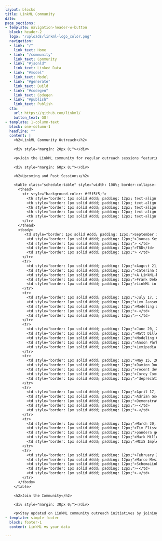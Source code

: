 ```yaml
---
layout: blocks
title: LinkML Community
date: 
page_sections:
- template: navigation-header-w-button
  block: header-2
  logo: "/uploads/linkml-logo_color.png"
  navigation:
  - link: "/"
    link_text: Home
  - link: "/community"
    link_text: Community
  - link: "#jsonld"
    link_text: Linked Data
  - link: "#model"
    link_text: Model
  - link: "#generate"
    link_text: Build
  - link: "#codegen"
    link_text: Codegen
  - link: "#publish"
    link_text: Publish
  cta:
    url: https://github.com/linkml/
    button_text: GO!
- template: 1-column-text
  block: one-column-1
  headline: ""
  content: |
    <h2>LinkML Community Outreach</h2>
    
    <div style="margin: 20px 0;"></div>
    
    <p>Join the LinkML community for regular outreach sessions featuring presentations on LinkML applications, best practices, and community projects.</p>
    
    <div style="margin: 60px 0;"></div>
    
    <h2>Upcoming and Past Sessions</h2>

    <table class="schedule-table" style="width: 100%; border-collapse: collapse; margin: 40px 0;">
      <thead>
        <tr style="background-color: #f5f5f5;">
          <th style="border: 1px solid #ddd; padding: 12px; text-align: center;">Date</th>
          <th style="border: 1px solid #ddd; padding: 12px; text-align: center;">Presenter 1</th>
          <th style="border: 1px solid #ddd; padding: 12px; text-align: center;">Topic 1</th>
          <th style="border: 1px solid #ddd; padding: 12px; text-align: center; min-width: 120px;">Presenter 2</th>
          <th style="border: 1px solid #ddd; padding: 12px; text-align: center;">Topic 2</th>
        </tr>
      </thead>
      <tbody>
         <td style="border: 1px solid #ddd; padding: 12px;">September 18, 2025</td>
          <td style="border: 1px solid #ddd; padding: 12px;">Joonas Kesäniemi</td>
          <td style="border: 1px solid #ddd; padding: 12px;"> </td>
          <td style="border: 1px solid #ddd; padding: 12px;">TBD</td>
          <td style="border: 1px solid #ddd; padding: 12px;"> </td>
        </tr>
        <tr>
          <td style="border: 1px solid #ddd; padding: 12px;">August 21, 2025</td>
          <td style="border: 1px solid #ddd; padding: 12px;">Caterina Strambio De Castillia</td>
          <td style="border: 1px solid #ddd; padding: 12px;">A LinkML-based metadata framework for the Open Microscopy Metadata model to enable easy extension, data exchange with instrument manufacturers, and integration with related models.</td>
          <td style="border: 1px solid #ddd; padding: 12px;">Frank Dekervel</td>
          <td style="border: 1px solid #ddd; padding: 12px;">LinkML in Rust</td>
        </tr>
        <tr>
          <td style="border: 1px solid #ddd; padding: 12px;">July 17, 2025</td>
          <td style="border: 1px solid #ddd; padding: 12px;">Lex Jansen</td>
          <td style="border: 1px solid #ddd; padding: 12px;">Modeling at CDISC with LinkML</td>
          <td style="border: 1px solid #ddd; padding: 12px;">-</td>
          <td style="border: 1px solid #ddd; padding: 12px;">-</td>
        </tr>
        <tr>
          <td style="border: 1px solid #ddd; padding: 12px;">June 20, 2025</td>
          <td style="border: 1px solid #ddd; padding: 12px;">Matt Diller</td>
          <td style="border: 1px solid #ddd; padding: 12px;">Modeling CDEs with LinkML</td>
          <td style="border: 1px solid #ddd; padding: 12px;">Anson Parker</td>
          <td style="border: 1px solid #ddd; padding: 12px;">Lexipedia + Merging legal ontologies</td>
        </tr>
        <tr>
          <td style="border: 1px solid #ddd; padding: 12px;">May 15, 2025</td>
          <td style="border: 1px solid #ddd; padding: 12px;">Damion Dooley</td>
          <td style="border: 1px solid #ddd; padding: 12px;">recent developments in DataHarmonizer</td>
          <td style="border: 1px solid #ddd; padding: 12px;">Corey Cox</td>
          <td style="border: 1px solid #ddd; padding: 12px;">"deprecation protocol" and best practices for feature deprecation in LinkML</td>
        </tr>
        <tr>
          <td style="border: 1px solid #ddd; padding: 12px;">April 17, 2025</td>
          <td style="border: 1px solid #ddd; padding: 12px;">Adrian Gschwend</td>
          <td style="border: 1px solid #ddd; padding: 12px;">Demonstrating LinkML output of a new DSL data modeling specification</td>
          <td style="border: 1px solid #ddd; padding: 12px;">-</td>
          <td style="border: 1px solid #ddd; padding: 12px;">-</td>
        </tr>
        <tr>
          <td style="border: 1px solid #ddd; padding: 12px;">March 20, 2025</td>
          <td style="border: 1px solid #ddd; padding: 12px;">Tim Fliss</td>
          <td style="border: 1px solid #ddd; padding: 12px;">pandera generator</td>
          <td style="border: 1px solid #ddd; padding: 12px;">Mark Miller</td>
          <td style="border: 1px solid #ddd; padding: 12px;">MIxS Implementation Of LinkML</td>
        </tr>
        <tr>
          <td style="border: 1px solid #ddd; padding: 12px;">February 20, 2025</td>
          <td style="border: 1px solid #ddd; padding: 12px;">Marco Mesiti & Emanuele Cavalleri</td>
          <td style="border: 1px solid #ddd; padding: 12px;">SchemaLink demo / Q&A</td>
          <td style="border: 1px solid #ddd; padding: 12px;">-</td>
          <td style="border: 1px solid #ddd; padding: 12px;">-</td>
        </tr>
      </tbody>
    </table>
    
    <h2>Join the Community</h2>
    
    <div style="margin: 30px 0;"></div>

    <p>Stay updated on LinkML community outreach initiatives by joining our <strong><a href="https://groups.google.com/g/linkml-community" target="_blank">LinkML Community Mailing List</a></strong> to receive notifications about upcoming presentations, community calls, and other LinkML-related events.</p>
- template: simple-footer
  block: footer-1
  content: LinkML ❤︎s your data

---
```

